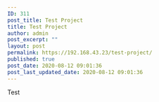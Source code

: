 ```yaml
---
ID: 311
post_title: Test Project
title: Test Project
author: admin
post_excerpt: ""
layout: post
permalink: https://192.168.43.23/test-project/
published: true
post_date: 2020-08-12 09:01:36
post_last_updated_date: 2020-08-12 09:01:36
---
```

Test